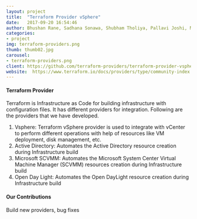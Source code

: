 ```yaml
---
layout: project
title:  "Terraform Provider vSphere"
date:   2017-09-20 16:54:46
author: Bhushan Rane, Sadhana Sonawa, Shubham Tholiya, Pallavi Joshi, Masarrat Mahedvi, Sujay Nakhare, Kiran Gund, Payal Rahtal
categories:
- project
img: terraform-providers.png
thumb: thumb02.jpg
carousel:
- terraform-providers.png
client: https://github.com/terraform-providers/terraform-provider-vsphere https://www.terraform.io/docs/providers/type/community-index.html
website:  https://www.terraform.io/docs/providers/type/community-index.html
---
```


#### Terraform Provider
Terraform is Infrastructure as Code for building infrastructure with configuration files. It has different providers for integration. Following are the providers that we have developed.

1. Vsphere: Terraform vSphere provider is used to integrate with vCenter to perform different operations with help of resources like VM deployment, disk management, etc.
2. Active Directory: Automates the Active Directory resource creation during Infrastructure build 
3. Microsoft SCVMM: Automates the Microsoft System Center Virtual Machine Manager (SCVMM) resources creation during Infrastructure build 
4. Open Day Light: Automates the Open DayLight resource creation during Infrastructure build

#### Our Contributions
Build new providers, bug fixes
